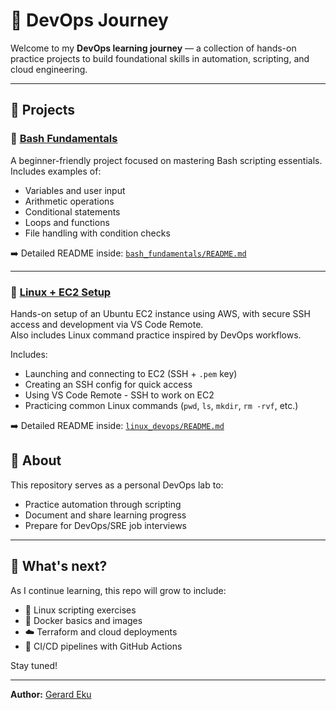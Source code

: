 # 🚀 DevOps Journey

Welcome to my **DevOps learning journey** — a collection of hands-on practice projects to build foundational skills in automation, scripting, and cloud engineering.

---

## 📁 Projects

### 🐚 [Bash Fundamentals](./bash_fundamentals.sh)

A beginner-friendly project focused on mastering Bash scripting essentials.  
Includes examples of:

- Variables and user input
- Arithmetic operations
- Conditional statements
- Loops and functions
- File handling with condition checks

➡️ Detailed README inside: [`bash_fundamentals/README.md`](./bash_fundamentals.sh/README.md)

---

### 🐧 [Linux + EC2 Setup](./linux-ec2-setup)

Hands-on setup of an Ubuntu EC2 instance using AWS, with secure SSH access and development via VS Code Remote.  
Also includes Linux command practice inspired by DevOps workflows.

Includes:

- Launching and connecting to EC2 (SSH + `.pem` key)
- Creating an SSH config for quick access
- Using VS Code Remote - SSH to work on EC2
- Practicing common Linux commands (`pwd`, `ls`, `mkdir`, `rm -rvf`, etc.)

➡️ Detailed README inside: [`linux_devops/README.md`](./linux_devops/README.md)


## 🧠 About

This repository serves as a personal DevOps lab to:

- Practice automation through scripting
- Document and share learning progress
- Prepare for DevOps/SRE job interviews

---

## 📌 What's next?

As I continue learning, this repo will grow to include:

- 🐧 Linux scripting exercises
- 🐳 Docker basics and images
- ☁️ Terraform and cloud deployments
- 🔧 CI/CD pipelines with GitHub Actions

Stay tuned!

---

**Author:** [Gerard Eku](https://github.com/gerardinhoo)
